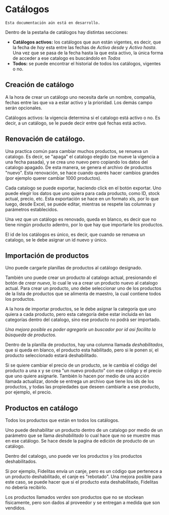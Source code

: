 # Catálogos

```{warning}
Esta documentación aún está en desarrollo.
```

<!-- Un catalogo es: -->

Dentro de la pestaña de catálogos hay distintas secciones:

- **Catálogos activos:** los catálogos que aun están vigentes, es decir, que la fecha de _hoy_ esta entre las fechas de _Activo desde_ y _Activo hasta_. Una vez que se pasa de la fecha hasta la que esta activo, la única forma de acceder a ese catalogo es buscándolo en _Todos_
- **Todos:** se puede encontrar el historial de todos los catálogos, vigentes o no.

## Creación de catálogo

A la hora de crear un catálogo uno necesita darle un nombre, compañía, fechas entre las que va a estar activo y la prioridad. Los demás campo serán opcionales.

Catálogos activos: la vigencia determina si el catalogo está activo o no. Es decir, a un catálogo, se le puede decir entre qué fechas está activo.

## Renovación de catálogo.

Una practica común para cambiar muchos productos, se renueva un catalogo. Es decir, se "apaga" el catalogo elegido (se mueve la vigencia a una fecha pasada), y se crea uno nuevo pero copiando los datos del catalogo apagado. De esta manera, se genera el archivo de productos "nuevo". Esta renovación, se hace cuando querés hacer cambios grandes (por ejemplo querer cambiar 1000 productos).

Cada catalogo se puede exportar, haciendo click en el botón exportar. Uno puede elegir los datos que uno quiera para cada producto, como ID, stock actual, precio, etc. Esta exportación se hace en un formato xls, por lo que luego, desde Excel, se puede editar, mientras se respete las columnas y parámetros establecidos.

Una vez que un catálogo es renovado, queda en blanco, es decir que no tiene ningún producto adentro, por lo que hay que importarle los productos.

El id de los catálogos es único, es decir, que cuando se renueva un catalogo, se le debe asignar un id nuevo y único.

## Importación de productos

Uno puede cargarle planillas de productos al catálogo designado.

También uno puede crear un producto al catalogo actual, presionando el botón de _crear nuevo_, lo cual le va a crear un producto nuevo al catalogo actual. Para crear un producto, uno debe seleccionar uno de los productos de la lista de productos que se alimenta de maestro, la cual contiene todos los productos.

A la hora de importar productos, se le debe asignar la categoría que uno quiera a cada producto, pero esta categoría debe estar incluida en las categorías dentro del catalogo, sino ese producto no podrá ser importado.

_Una mejora posible es poder agregarle un buscador por id asi facilita la búsqueda de productos._

Dentro de la planilla de productos, hay una columna llamada _deshabilitados_, que si queda en blanco, el producto esta habilitado, pero si le ponen _si_, el producto seleccionado estará deshabilitado.

Si se quiere cambiar el precio de un producto, se le cambia el código del producto a una x y se crea "un nuevo producto" con ese código y el precio que uno quiere asignarle. También lo hacen por medio de una acción llamada actualizar, donde se entrega un archivo que tiene los ids de los productos, y todas las propiedades que deseen cambiarle a ese producto, por ejemplo, el precio.

## Productos en catálogo

Todos los productos que están en todos los catálogos.

Uno puede deshabilitar un producto dentro de un catalogo por medio de un parámetro que se llama _deshabilitado_ lo cual hace que no se muestre mas en ese catálogo. Se hace desde la pagina de edición de producto de un catálogo.

Dentro del catalogo, uno puede ver los productos y los productos deshabilitados.

Si por ejemplo, Fidelitas envía un canje, pero es un código que pertenece a un producto deshabilitado, el canje es "rebotado". Una mejora posible para este caso, se puede hacer que si el producto esta deshabilitado, Fidelitas no debería recibirlo.

Los productos llamados _verdes_ son productos que no se stockean físicamente, pero son dados al proveedor y se entregan a medida que son vendidos.

